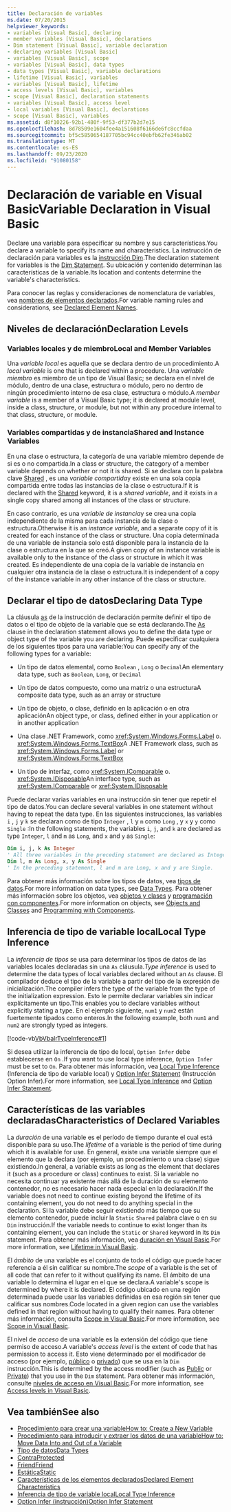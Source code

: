 ```yaml
---
title: Declaración de variables
ms.date: 07/20/2015
helpviewer_keywords:
- variables [Visual Basic], declaring
- member variables [Visual Basic], declarations
- Dim statement [Visual Basic], variable declaration
- declaring variables [Visual Basic]
- variables [Visual Basic], scope
- variables [Visual Basic], data types
- data types [Visual Basic], variable declarations
- lifetime [Visual Basic], variables
- variables [Visual Basic], lifetime
- access levels [Visual Basic], variables
- scope [Visual Basic], declaration statements
- variables [Visual Basic], access level
- local variables [Visual Basic], declarations
- scope [Visual Basic], variables
ms.assetid: d8f10226-92b1-480f-9f53-df377b2d7e15
ms.openlocfilehash: 8d78509e1604fee4a151608f6166de6fc8ccfdaa
ms.sourcegitcommit: bf5c5850654187705bc94cc40ebfb62fe346ab02
ms.translationtype: MT
ms.contentlocale: es-ES
ms.lasthandoff: 09/23/2020
ms.locfileid: "91080158"
---
```

# <a name="variable-declaration-in-visual-basic"></a><span data-ttu-id="af547-102">Declaración de variable en Visual Basic</span><span class="sxs-lookup"><span data-stu-id="af547-102">Variable Declaration in Visual Basic</span></span>

<span data-ttu-id="af547-103">Declare una variable para especificar su nombre y sus características.</span><span class="sxs-lookup"><span data-stu-id="af547-103">You declare a variable to specify its name and characteristics.</span></span> <span data-ttu-id="af547-104">La instrucción de declaración para variables es la [instrucción Dim](../../../language-reference/statements/dim-statement.md).</span><span class="sxs-lookup"><span data-stu-id="af547-104">The declaration statement for variables is the [Dim Statement](../../../language-reference/statements/dim-statement.md).</span></span> <span data-ttu-id="af547-105">Su ubicación y contenido determinan las características de la variable.</span><span class="sxs-lookup"><span data-stu-id="af547-105">Its location and contents determine the variable's characteristics.</span></span>  
  
 <span data-ttu-id="af547-106">Para conocer las reglas y consideraciones de nomenclatura de variables, vea [nombres de elementos declarados](../declared-elements/declared-element-names.md).</span><span class="sxs-lookup"><span data-stu-id="af547-106">For variable naming rules and considerations, see [Declared Element Names](../declared-elements/declared-element-names.md).</span></span>  
  
## <a name="declaration-levels"></a><span data-ttu-id="af547-107">Niveles de declaración</span><span class="sxs-lookup"><span data-stu-id="af547-107">Declaration Levels</span></span>  
  
### <a name="local-and-member-variables"></a><span data-ttu-id="af547-108">Variables locales y de miembro</span><span class="sxs-lookup"><span data-stu-id="af547-108">Local and Member Variables</span></span>  

 <span data-ttu-id="af547-109">Una *variable local* es aquella que se declara dentro de un procedimiento.</span><span class="sxs-lookup"><span data-stu-id="af547-109">A *local variable* is one that is declared within a procedure.</span></span> <span data-ttu-id="af547-110">Una *variable miembro* es miembro de un tipo de Visual Basic; se declara en el nivel de módulo, dentro de una clase, estructura o módulo, pero no dentro de ningún procedimiento interno de esa clase, estructura o módulo.</span><span class="sxs-lookup"><span data-stu-id="af547-110">A *member variable* is a member of a Visual Basic type; it is declared at module level, inside a class, structure, or module, but not within any procedure internal to that class, structure, or module.</span></span>  
  
### <a name="shared-and-instance-variables"></a><span data-ttu-id="af547-111">Variables compartidas y de instancia</span><span class="sxs-lookup"><span data-stu-id="af547-111">Shared and Instance Variables</span></span>  

 <span data-ttu-id="af547-112">En una clase o estructura, la categoría de una variable miembro depende de si es o no compartida.</span><span class="sxs-lookup"><span data-stu-id="af547-112">In a class or structure, the category of a member variable depends on whether or not it is shared.</span></span> <span data-ttu-id="af547-113">Si se declara con la palabra clave [Shared](../../../language-reference/modifiers/shared.md) , es una *variable compartida*y existe en una sola copia compartida entre todas las instancias de la clase o estructura.</span><span class="sxs-lookup"><span data-stu-id="af547-113">If it is declared with the [Shared](../../../language-reference/modifiers/shared.md) keyword, it is a *shared variable*, and it exists in a single copy shared among all instances of the class or structure.</span></span>  
  
 <span data-ttu-id="af547-114">En caso contrario, es una *variable de instancia*y se crea una copia independiente de la misma para cada instancia de la clase o estructura.</span><span class="sxs-lookup"><span data-stu-id="af547-114">Otherwise it is an *instance variable*, and a separate copy of it is created for each instance of the class or structure.</span></span> <span data-ttu-id="af547-115">Una copia determinada de una variable de instancia solo está disponible para la instancia de la clase o estructura en la que se creó.</span><span class="sxs-lookup"><span data-stu-id="af547-115">A given copy of an instance variable is available only to the instance of the class or structure in which it was created.</span></span> <span data-ttu-id="af547-116">Es independiente de una copia de la variable de instancia en cualquier otra instancia de la clase o estructura.</span><span class="sxs-lookup"><span data-stu-id="af547-116">It is independent of a copy of the instance variable in any other instance of the class or structure.</span></span>  
  
## <a name="declaring-data-type"></a><span data-ttu-id="af547-117">Declarar el tipo de datos</span><span class="sxs-lookup"><span data-stu-id="af547-117">Declaring Data Type</span></span>  

 <span data-ttu-id="af547-118">La cláusula [as](../../../language-reference/statements/as-clause.md) de la instrucción de declaración permite definir el tipo de datos o el tipo de objeto de la variable que se está declarando.</span><span class="sxs-lookup"><span data-stu-id="af547-118">The [As](../../../language-reference/statements/as-clause.md) clause in the declaration statement allows you to define the data type or object type of the variable you are declaring.</span></span> <span data-ttu-id="af547-119">Puede especificar cualquiera de los siguientes tipos para una variable:</span><span class="sxs-lookup"><span data-stu-id="af547-119">You can specify any of the following types for a variable:</span></span>  
  
- <span data-ttu-id="af547-120">Un tipo de datos elemental, como `Boolean` , `Long` o `Decimal`</span><span class="sxs-lookup"><span data-stu-id="af547-120">An elementary data type, such as `Boolean`, `Long`, or `Decimal`</span></span>  
  
- <span data-ttu-id="af547-121">Un tipo de datos compuesto, como una matriz o una estructura</span><span class="sxs-lookup"><span data-stu-id="af547-121">A composite data type, such as an array or structure</span></span>  
  
- <span data-ttu-id="af547-122">Un tipo de objeto, o clase, definido en la aplicación o en otra aplicación</span><span class="sxs-lookup"><span data-stu-id="af547-122">An object type, or class, defined either in your application or in another application</span></span>  
  
- <span data-ttu-id="af547-123">Una clase .NET Framework, como <xref:System.Windows.Forms.Label> o. <xref:System.Windows.Forms.TextBox></span><span class="sxs-lookup"><span data-stu-id="af547-123">A .NET Framework class, such as <xref:System.Windows.Forms.Label> or <xref:System.Windows.Forms.TextBox></span></span>  
  
- <span data-ttu-id="af547-124">Un tipo de interfaz, como <xref:System.IComparable> o. <xref:System.IDisposable></span><span class="sxs-lookup"><span data-stu-id="af547-124">An interface type, such as <xref:System.IComparable> or <xref:System.IDisposable></span></span>  
  
 <span data-ttu-id="af547-125">Puede declarar varias variables en una instrucción sin tener que repetir el tipo de datos.</span><span class="sxs-lookup"><span data-stu-id="af547-125">You can declare several variables in one statement without having to repeat the data type.</span></span> <span data-ttu-id="af547-126">En las siguientes instrucciones, las variables `i` , `j` y `k` se declaran como de tipo `Integer` , `l` y `m` como `Long` , y `x` y `y` como `Single` :</span><span class="sxs-lookup"><span data-stu-id="af547-126">In the following statements, the variables `i`, `j`, and `k` are declared as type `Integer`, `l` and `m` as `Long`, and `x` and `y` as `Single`:</span></span>  
  
```vb  
Dim i, j, k As Integer  
' All three variables in the preceding statement are declared as Integer.  
Dim l, m As Long, x, y As Single  
' In the preceding statement, l and m are Long, x and y are Single.  
```  
  
 <span data-ttu-id="af547-127">Para obtener más información sobre los tipos de datos, vea [tipos de datos](../data-types/index.md).</span><span class="sxs-lookup"><span data-stu-id="af547-127">For more information on data types, see [Data Types](../data-types/index.md).</span></span> <span data-ttu-id="af547-128">Para obtener más información sobre los objetos, vea [objetos y clases](../objects-and-classes/index.md) y [programación con componentes](/previous-versions/visualstudio/visual-studio-2013/0ffkdtkf(v=vs.120)).</span><span class="sxs-lookup"><span data-stu-id="af547-128">For more information on objects, see [Objects and Classes](../objects-and-classes/index.md) and [Programming with Components](/previous-versions/visualstudio/visual-studio-2013/0ffkdtkf(v=vs.120)).</span></span>  
  
## <a name="local-type-inference"></a><span data-ttu-id="af547-129">Inferencia de tipo de variable local</span><span class="sxs-lookup"><span data-stu-id="af547-129">Local Type Inference</span></span>  

 <span data-ttu-id="af547-130">La *inferencia de tipos* se usa para determinar los tipos de datos de las variables locales declaradas sin una `As` cláusula.</span><span class="sxs-lookup"><span data-stu-id="af547-130">*Type inference* is used to determine the data types of local variables declared without an `As` clause.</span></span> <span data-ttu-id="af547-131">El compilador deduce el tipo de la variable a partir del tipo de la expresión de inicialización.</span><span class="sxs-lookup"><span data-stu-id="af547-131">The compiler infers the type of the variable from the type of the initialization expression.</span></span> <span data-ttu-id="af547-132">Esto le permite declarar variables sin indicar explícitamente un tipo.</span><span class="sxs-lookup"><span data-stu-id="af547-132">This enables you to declare variables without explicitly stating a type.</span></span> <span data-ttu-id="af547-133">En el ejemplo siguiente, `num1` y `num2` están fuertemente tipados como enteros.</span><span class="sxs-lookup"><span data-stu-id="af547-133">In the following example, both `num1` and `num2` are strongly typed as integers.</span></span>  
  
 [!code-vb[VbVbalrTypeInference#1](~/samples/snippets/visualbasic/VS_Snippets_VBCSharp/VbVbalrTypeInference/VB/Class1.vb#1)]  
  
 <span data-ttu-id="af547-134">Si desea utilizar la inferencia de tipo de local, `Option Infer` debe establecerse en `On` .</span><span class="sxs-lookup"><span data-stu-id="af547-134">If you want to use local type inference, `Option Infer` must be set to `On`.</span></span> <span data-ttu-id="af547-135">Para obtener más información, vea [Local Type Inference](local-type-inference.md) (Inferencia de tipo de variable local) y [Option Infer Statement](../../../language-reference/statements/option-infer-statement.md) (Instrucción Option Infer).</span><span class="sxs-lookup"><span data-stu-id="af547-135">For more information, see [Local Type Inference](local-type-inference.md) and [Option Infer Statement](../../../language-reference/statements/option-infer-statement.md).</span></span>  
  
## <a name="characteristics-of-declared-variables"></a><span data-ttu-id="af547-136">Características de las variables declaradas</span><span class="sxs-lookup"><span data-stu-id="af547-136">Characteristics of Declared Variables</span></span>  

 <span data-ttu-id="af547-137">La *duración* de una variable es el período de tiempo durante el cual está disponible para su uso.</span><span class="sxs-lookup"><span data-stu-id="af547-137">The *lifetime* of a variable is the period of time during which it is available for use.</span></span> <span data-ttu-id="af547-138">En general, existe una variable siempre que el elemento que la declara (por ejemplo, un procedimiento o una clase) sigue existiendo.</span><span class="sxs-lookup"><span data-stu-id="af547-138">In general, a variable exists as long as the element that declares it (such as a procedure or class) continues to exist.</span></span> <span data-ttu-id="af547-139">Si la variable no necesita continuar ya existente más allá de la duración de su elemento contenedor, no es necesario hacer nada especial en la declaración.</span><span class="sxs-lookup"><span data-stu-id="af547-139">If the variable does not need to continue existing beyond the lifetime of its containing element, you do not need to do anything special in the declaration.</span></span> <span data-ttu-id="af547-140">Si la variable debe seguir existiendo más tiempo que su elemento contenedor, puede incluir la `Static` `Shared` palabra clave o en su `Dim` instrucción.</span><span class="sxs-lookup"><span data-stu-id="af547-140">If the variable needs to continue to exist longer than its containing element, you can include the `Static` or `Shared` keyword in its `Dim` statement.</span></span> <span data-ttu-id="af547-141">Para obtener más información, vea [duración en Visual Basic](../declared-elements/lifetime.md).</span><span class="sxs-lookup"><span data-stu-id="af547-141">For more information, see [Lifetime in Visual Basic](../declared-elements/lifetime.md).</span></span>  
  
 <span data-ttu-id="af547-142">El *ámbito* de una variable es el conjunto de todo el código que puede hacer referencia a él sin calificar su nombre.</span><span class="sxs-lookup"><span data-stu-id="af547-142">The *scope* of a variable is the set of all code that can refer to it without qualifying its name.</span></span> <span data-ttu-id="af547-143">El ámbito de una variable lo determina el lugar en el que se declara.</span><span class="sxs-lookup"><span data-stu-id="af547-143">A variable's scope is determined by where it is declared.</span></span> <span data-ttu-id="af547-144">El código ubicado en una región determinada puede usar las variables definidas en esa región sin tener que calificar sus nombres.</span><span class="sxs-lookup"><span data-stu-id="af547-144">Code located in a given region can use the variables defined in that region without having to qualify their names.</span></span> <span data-ttu-id="af547-145">Para obtener más información, consulta [Scope in Visual Basic](../declared-elements/scope.md).</span><span class="sxs-lookup"><span data-stu-id="af547-145">For more information, see [Scope in Visual Basic](../declared-elements/scope.md).</span></span>  
  
 <span data-ttu-id="af547-146">El nivel de *acceso* de una variable es la extensión del código que tiene permiso de acceso.</span><span class="sxs-lookup"><span data-stu-id="af547-146">A variable's *access level* is the extent of code that has permission to access it.</span></span> <span data-ttu-id="af547-147">Esto viene determinado por el modificador de acceso (por ejemplo, [público](../../../language-reference/modifiers/public.md) o [privado](../../../language-reference/modifiers/private.md)) que se usa en la `Dim` instrucción.</span><span class="sxs-lookup"><span data-stu-id="af547-147">This is determined by the access modifier (such as [Public](../../../language-reference/modifiers/public.md) or [Private](../../../language-reference/modifiers/private.md)) that you use in the `Dim` statement.</span></span> <span data-ttu-id="af547-148">Para obtener más información, consulte [niveles de acceso en Visual Basic](../declared-elements/access-levels.md).</span><span class="sxs-lookup"><span data-stu-id="af547-148">For more information, see [Access levels in Visual Basic](../declared-elements/access-levels.md).</span></span>  
  
## <a name="see-also"></a><span data-ttu-id="af547-149">Vea también</span><span class="sxs-lookup"><span data-stu-id="af547-149">See also</span></span>

- [<span data-ttu-id="af547-150">Procedimiento para crear una variable</span><span class="sxs-lookup"><span data-stu-id="af547-150">How to: Create a New Variable</span></span>](how-to-create-a-new-variable.md)
- [<span data-ttu-id="af547-151">Procedimiento para introducir y extraer los datos de una variable</span><span class="sxs-lookup"><span data-stu-id="af547-151">How to: Move Data Into and Out of a Variable</span></span>](how-to-move-data-into-and-out-of-a-variable.md)
- [<span data-ttu-id="af547-152">Tipo de datos</span><span class="sxs-lookup"><span data-stu-id="af547-152">Data Types</span></span>](../../../language-reference/data-types/index.md)
- [<span data-ttu-id="af547-153">Contra</span><span class="sxs-lookup"><span data-stu-id="af547-153">Protected</span></span>](../../../language-reference/modifiers/protected.md)
- [<span data-ttu-id="af547-154">Friend</span><span class="sxs-lookup"><span data-stu-id="af547-154">Friend</span></span>](../../../language-reference/modifiers/friend.md)
- [<span data-ttu-id="af547-155">Estática</span><span class="sxs-lookup"><span data-stu-id="af547-155">Static</span></span>](../../../language-reference/modifiers/static.md)
- [<span data-ttu-id="af547-156">Características de los elementos declarados</span><span class="sxs-lookup"><span data-stu-id="af547-156">Declared Element Characteristics</span></span>](../declared-elements/declared-element-characteristics.md)
- [<span data-ttu-id="af547-157">Inferencia de tipo de variable local</span><span class="sxs-lookup"><span data-stu-id="af547-157">Local Type Inference</span></span>](local-type-inference.md)
- [<span data-ttu-id="af547-158">Option Infer (instrucción)</span><span class="sxs-lookup"><span data-stu-id="af547-158">Option Infer Statement</span></span>](../../../language-reference/statements/option-infer-statement.md)

